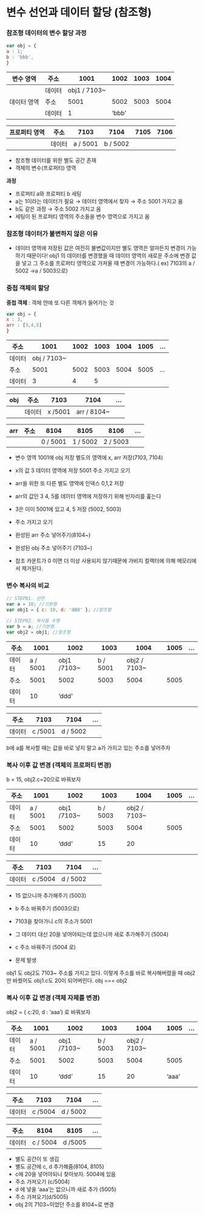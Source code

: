 # 변수 선언과 데이터 할당 (참조형)

### 참조형 데이터의 변수 할당 과정

```jsx
var obj = {
a : 1;
b : 'bbb',
}

```

| 변수 영역 | 주소 | 1001 | 1002 | 1003 | 1004 |
| --- | --- | --- | --- | --- | --- |
|  | 데이터 | obj1 / 7103~ |  |  |  |
| 데이터 영역 | 주소 | 5001 | 5002 | 5003 | 5004 |
|  | 데이터 | 1  | ‘bbb’ |  |  |

| 프로퍼티 영역 | 주소 | 7103 | 7104 | 7105 | 7106 |
| --- | --- | --- | --- | --- | --- |
|  | 데이터 | a / 5001 | b / 5002 |  |  |
- 참조형 데이터를 위한 별도 공간 존재
- 객체의 변수(프로퍼티) 영역

**과정**

- 프로퍼티 a와 프로퍼티 b 세팅
- a는 1이라는 데이터가 필요 → 데이터 영역에서 찾자 → 주소 5001 가지고 옴
- b도 같은 과정 → 주소 5002 가지고 옴
- 세팅이 된 프로퍼티 영역의 주소들을 변수 영역으로 가지고 옴

### 참조형 데이터가 불변하지 않은 이유

- 데이터 영역에 저장된 값은 여전히 불변값이지만 별도 영역은 얼마든지 변경이 가능하기 때문이다! obj1 의 데이터를 변경했을 때 데이터 영역의 새로운 주소에 변경 값을 넣고 그 주소를 프로퍼티 영역으로 가져올 때 변경이 가능하다.( ex) 7103의 a / 5002 →a / 5003으로)

### 중첩 객체의 할당

**중첩 객체** : 객체 안에 또 다른 객체가 들어가는 것

```jsx
var obj = {
x : 3,
arr : [3,4,5]
}
```

| 주소 | 1001 | 1002 | 1003 | 1004 | 1005 | … |
| --- | --- | --- | --- | --- | --- | --- |
| 데이터 | obj / 7103~ |  |  |  |  |  |
| 주소 | 5001 | 5002 | 5003 | 5004 | 5005 | … |
| 데이터 | 3 | 4 | 5 |  |  |  |

| obj | 주소 | 7103 | 7104 | … |
| --- | --- | --- | --- | --- |
|  | 데이터 | x /5001 | arr / 8104~ |  |

| arr | 주소 | 8104 | 8105 | 8106 | … |
| --- | --- | --- | --- | --- | --- |
|  |  | 0 / 5001 | 1 / 5002 | 2 / 5003 |  |
- 변수 영역 1001에 obj 저장 별도의 영역에 x, arr 저장(7103, 7104)
- x의 값 3 데이터 영역에 저장 5001 주소 가지고 오기
- arr을 위한 또 다른 별도 영역에 인덱스 0,1,2 저장
- arr의 값인 3 4, 5를 데이터 영역에 저장하기 위해 빈자리를 훑는다
- 3은 이미 5001에 있고 4, 5 저장 (5002, 5003)
- 주소 가지고 오기
- 완성된 arr 주소 넣어주기(8104~)
- 완성된 obj 주소 넣어주기 (7103~)

- 참조 카운트가 0 이면 더 이상 사용되지 않기때문에 가비지 컬렉터에 의해 메모리에서 제거된다.

### **변수 복사의 비교**

```jsx
// STEP01. 선언
var a = 10; //기본형
var obj1 = { c: 10, d: 'ddd' }; //참조형

// STEP02. 복사를 수행
var b = a; //기본형
var obj2 = obj1; //참조형
```

| 주소 | 1001 | 1002 | 1003 | 1004 | 1005 | … |
| --- | --- | --- | --- | --- | --- | --- |
| 데이터 | a / 5001 | obj1 /7103~ | b / 5001 | obj2 / 7103~ |  |  |
| 주소 | 5001 | 5002 | 5003 | 5004 | 5005 |  |
| 데이터 | 10 | ‘ddd’ |  |  |  |  |

| 주소 | 7103 | 7104 | … |
| --- | --- | --- | --- |
| 데이터 | c /5001 | d / 5002 |  |

b에 a를 복사할 때는 값을 바로 넣지 말고 a가 가지고 있는 주소를 넣어주자

### 복사 이후 값 변경 (객체의 프로퍼티 변경)

b = 15, obj2.c=20으로 바꿔보자

| 주소 | 1001 | 1002 | 1003 | 1004 | 1005 | … |
| --- | --- | --- | --- | --- | --- | --- |
| 데이터 | a / 5001 | obj1 /7103~ | b / 5003 | obj2 / 7103~ |  |  |
| 주소 | 5001 | 5002 | 5003 | 5004 | 5005 |  |
| 데이터 | 10 | ‘ddd’ | 15 | 20 |  |  |

| 주소 | 7103 | 7104 | … |
| --- | --- | --- | --- |
| 데이터 | c /5004 | d / 5002 |  |
- 15 없으니까 추가해주기 (5003)
- b 주소 바꿔주기 (5003으로)
- 7103을 찾아가니 c의 주소가 5001
- 그 데이터 대신 20을 넣어야되는데 없으니까 새로 추가해주기 (5004)
- c 주소 바꿔주기 (5004 로)

- 문제 발생

obj1 도 obj2도 7103~ 주소를 가지고 있다. 이렇게 주소를 바로 복사해버렸을 때 obj2만 바꿨어도 obj1.c도 20이 되어버린다. obj === obj2 

### 복사 이후 값 변경 (객체 자체를 변경)

obj2 = { c:20, d : ‘aaa’) 로 바꿔보자 

| 주소 | 1001 | 1002 | 1003 | 1004 | 1005 | … |
| --- | --- | --- | --- | --- | --- | --- |
| 데이터 | a / 5001 | obj1 /7103~ | b / 5003 | obj2 / 7103~ |  |  |
| 주소 | 5001 | 5002 | 5003 | 5004 | 5005 |  |
| 데이터 | 10 | ‘ddd’ | 15 | 20 | ‘aaa’ |  |

| 주소 | 7103 | 7104 | … |
| --- | --- | --- | --- |
| 데이터 | c /5004 | d / 5002 |  |

| 주소 | 8104 | 8105 | … |
| --- | --- | --- | --- |
| 데이터 | c / 5004 | d /5005 |  |
- 별도 공간이 또 생김
- 별도 공간에 c, d 추가해줌(8104, 8105)
- c에 20을 넣어야되니 찾아보자. 5004에 있음
- 주소 가져오기 (c/5004)
- d 에 넣을 ‘aaa’는 없으니까 새로 추가 (5005)
- 주소 가져오기(d/5005)
- obj 2의 7103~이었던 주소를 8104~로 변경